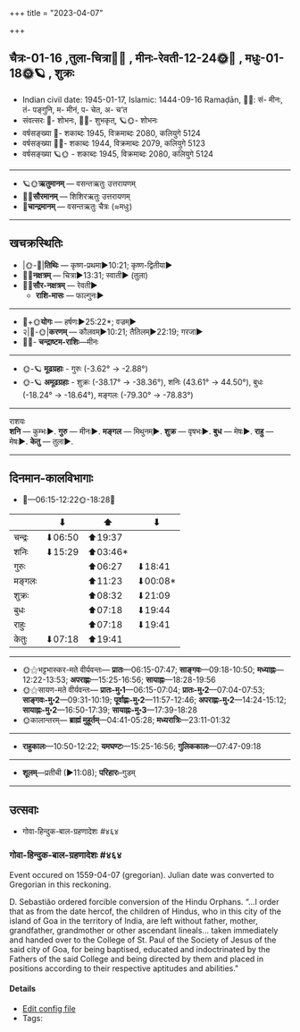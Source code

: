 +++
title = "2023-04-07"

+++
## चैत्रः-01-16  ,तुला-चित्रा🌛🌌  ,  मीनः-रेवती-12-24🌞🌌  ,  मधुः-01-18🌞🪐  , शुक्रः
- Indian civil date: 1945-01-17, Islamic: 1444-09-16 Ramaḍān, 🌌🌞: सं- मीनः, तं- पङ्गुनि, म- मीनं, प- चेत, अ- च’त
- संवत्सरः 🌛- शोभनः, 🌌🌞- शुभकृत्, 🪐🌞- शोभनः
- वर्षसङ्ख्या 🌛- शकाब्दः 1945, विक्रमाब्दः 2080, कलियुगे 5124
- वर्षसङ्ख्या 🌌🌞- शकाब्दः 1944, विक्रमाब्दः 2079, कलियुगे 5123
- वर्षसङ्ख्या 🪐🌞 - शकाब्दः 1945, विक्रमाब्दः 2080, कलियुगे 5124
___________________
- 🪐🌞**ऋतुमानम्** — वसन्तऋतुः उत्तरायणम्
- 🌌🌞**सौरमानम्** — शिशिरऋतुः उत्तरायणम्
- 🌛**चान्द्रमानम्** — वसन्तऋतुः चैत्रः (≈मधुः)
___________________


## खचक्रस्थितिः
- |🌞-🌛|**तिथिः** — कृष्ण-प्रथमा►10:21; कृष्ण-द्वितीया►  
- 🌌🌛**नक्षत्रम्** — चित्रा►13:31; स्वाती► (तुला)  
- 🌌🌞**सौर-नक्षत्रम्** — रेवती►  
  - **राशि-मासः** — फाल्गुनः► 
___________________
- 🌛+🌞**योगः** — हर्षणः►25:22*; वज्रम्►  
- २|🌛-🌞|**करणम्** — कौलवम्►10:21; तैतिलम्►22:19; गरजा►  
- 🌌🌛- **चन्द्राष्टम-राशिः**—मीनः  
___________________
- 🌞-🪐 **मूढग्रहाः** - गुरुः (-3.62° → -2.88°)
- 🌞-🪐 **अमूढग्रहाः** - शुक्रः (-38.17° → -38.36°), शनिः (43.61° → 44.50°), बुधः (-18.24° → -18.64°), मङ्गलः (-79.30° → -78.83°)
___________________
राशयः  
**शनि** — कुम्भः►. **गुरु** — मीनः►. **मङ्गल** — मिथुनम्►. **शुक्र** — वृषभः►. **बुध** — मेषः►. **राहु** — मेषः►. **केतु** — तुला►. 
___________________


## दिनमान-कालविभागाः
- 🌅—06:15-12:22🌞-18:28🌇  

|      |⬇     |⬆     |⬇     |
|------|-----|-----|------|
|चन्द्रः|⬇06:50 |⬆19:37 |     |
|शनिः   |⬇15:29 |⬆03:46*|     |
|गुरुः  |     |⬆06:27 |⬇18:41 |
|मङ्गलः |     |⬆11:23 |⬇00:08*|
|शुक्रः |     |⬆08:32 |⬇21:09 |
|बुधः   |     |⬆07:18 |⬇19:44 |
|राहुः  |     |⬆07:18 |⬇19:41 |
|केतुः  |⬇07:18 |⬆19:41 |     |
___________________
- 🌞⚝भट्टभास्कर-मते वीर्यवन्तः— **प्रातः**—06:15-07:47; **साङ्गवः**—09:18-10:50; **मध्याह्नः**—12:22-13:53; **अपराह्णः**—15:25-16:56; **सायाह्नः**—18:28-19:56  
- 🌞⚝सायण-मते वीर्यवन्तः— **प्रातः-मु॰1**—06:15-07:04; **प्रातः-मु॰2**—07:04-07:53; **साङ्गवः-मु॰2**—09:31-10:19; **पूर्वाह्णः-मु॰2**—11:57-12:46; **अपराह्णः-मु॰2**—14:24-15:12; **सायाह्नः-मु॰2**—16:50-17:39; **सायाह्नः-मु॰3**—17:39-18:28  
- 🌞कालान्तरम्— **ब्राह्मं मुहूर्तम्**—04:41-05:28; **मध्यरात्रिः**—23:11-01:32  
___________________
- **राहुकालः**—10:50-12:22; **यमघण्टः**—15:25-16:56; **गुलिककालः**—07:47-09:18  
___________________
- **शूलम्**—प्रतीची (►11:08); **परिहारः**–गुडम्  
___________________

## उत्सवाः
- गोवा-हिन्दुक-बाल-ग्रहणादेशः #४६४
### गोवा-हिन्दुक-बाल-ग्रहणादेशः #४६४

Event occured on 1559-04-07 (gregorian). Julian date was converted to Gregorian in this reckoning. 

D. Sebastião ordered forcible conversion of the Hindu Orphans. “...I order that as from the date hercof, the children of Hindus, who in this city of the island of Goa in the territory of India, are left without father, mother, grandfather, grandmother or other ascendant lineals... taken immediately and handed over to the College of St. Paul of the Society of Jesus of the said city of Goa, for being baptised, educated and indoctrinated by the Fathers of the said College and being directed by them and placed in positions according to their respective aptitudes and abilities."

#### Details
- [Edit config file](https://github.com/jyotisham/adyatithi/blob/master/mahApuruSha/xatra-later/julian/day/03/28/govA-hindu-bAla-grahaNAdeshaH.toml)
- Tags: 


